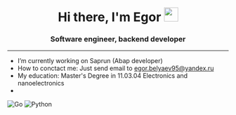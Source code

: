 <h1 align="center">Hi there, I'm Egor</a> 
<img src="https://github.com/blackcater/blackcater/raw/main/images/Hi.gif" height="32"/></h1>
<h3 align="center">Software engineer, backend developer</h3>

---
- I’m currently working on Saprun (Abap developer)
- How to conctact me: Just send email to egor.belyaev95@yandex.ru
- My education: Master's Degree in 11.03.04 Electronics and nanoelectronics
- 
 ![Go](https://img.shields.io/badge/go-%2300ADD8.svg?style=for-the-badge&logo=go&logoColor=white) ![Python](https://img.shields.io/badge/python-3670A0?style=for-the-badge&logo=python&logoColor=ffdd54)


